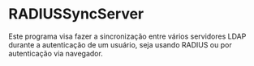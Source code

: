 # RADIUSSyncServer

Este programa visa fazer a sincronização entre vários servidores LDAP durante a autenticação de um usuário, 
seja usando RADIUS ou por autenticação via navegador.
